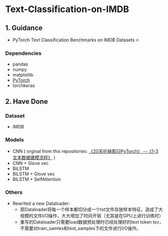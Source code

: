 # Text-Classification-on-IMDB  

## 1. Guidance  
* PyTorch Text Classification Benchmarks on IMDB Datasets 🔥  
### Dependencies  
* pandas   
* numpy  
* matplotlib  
* [PyTorch](https://pytorch.org/)  
* torchkeras  

## 2. Have Done  
### Dataset  
* IMDB  
### Models  
* CNN  ( orginal from this repositories: [《20天吃掉那只PyTorch》](https://github.com/lyhue1991/eat_pytorch_in_20_days)[ --《1-3 文本数据建模流程》](https://github.com/AnthonyK97/PyTorch-Tutorials-for-NLP/blob/main/1-3%20%E6%96%87%E6%9C%AC%E6%95%B0%E6%8D%AE%E5%BB%BA%E6%A8%A1IMDB(CNN).ipynb) )  
* CNN + Glove vec  
* BiLSTM  
* BiLSTM + Glove vec 
* BiLSTM + SelfAttention  
### Others
* Rewrited a new Dataloader:  
  * 原Dataloader将每一个样本都切分成一个txt文件存放样本特征，造成了大规模的文件I/O操作，大大增加了时间开销（尤其是在GPU上进行训练时）
  * 重写的Dataloader只需要load数据预处理时已经处理好的text token tsv，不需要对train_samles和test_samples下的文件进行I/O操作。
